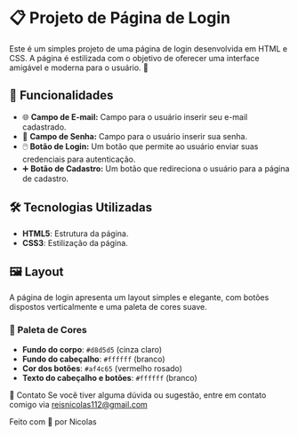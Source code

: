 # 📋 Projeto de Página de Login

Este é um simples projeto de uma página de login desenvolvida em HTML e CSS. A página é estilizada com o objetivo de oferecer uma interface amigável e moderna para o usuário. 🎨

## 🚀 Funcionalidades

- 🌐 **Campo de E-mail:** Campo para o usuário inserir seu e-mail cadastrado.
- 🔐 **Campo de Senha:** Campo para o usuário inserir sua senha.
- 🖱️ **Botão de Login:** Um botão que permite ao usuário enviar suas credenciais para autenticação.
- ➕ **Botão de Cadastro:** Um botão que redireciona o usuário para a página de cadastro.

## 🛠️ Tecnologias Utilizadas

- **HTML5**: Estrutura da página.
- **CSS3**: Estilização da página.

## 🖼️ Layout

A página de login apresenta um layout simples e elegante, com botões dispostos verticalmente e uma paleta de cores suave. 

### 🎨 Paleta de Cores

- **Fundo do corpo**: `#d8d5d5` (cinza claro)
- **Fundo do cabeçalho**: `#ffffff` (branco)
- **Cor dos botões**: `#af4c65` (vermelho rosado)
- **Texto do cabeçalho e botões**: `#ffffff` (branco)

📧 Contato
Se você tiver alguma dúvida ou sugestão, entre em contato comigo via reisnicolas112@gmail.com

Feito com 💖 por Nicolas
